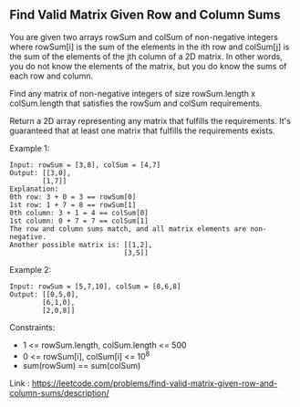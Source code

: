 ## Find Valid Matrix Given Row and Column Sums

You are given two arrays rowSum and colSum of non-negative integers where rowSum[i] is the sum of the elements in the ith row and colSum[j] is the sum of the elements of the jth column of a 2D matrix. In other words, you do not know the elements of the matrix, but you do know the sums of each row and column.

Find any matrix of non-negative integers of size rowSum.length x colSum.length that satisfies the rowSum and colSum requirements.

Return a 2D array representing any matrix that fulfills the requirements. It's guaranteed that at least one matrix that fulfills the requirements exists.

Example 1:

    Input: rowSum = [3,8], colSum = [4,7]
    Output: [[3,0],
            [1,7]]
    Explanation: 
    0th row: 3 + 0 = 3 == rowSum[0]
    1st row: 1 + 7 = 8 == rowSum[1]
    0th column: 3 + 1 = 4 == colSum[0]
    1st column: 0 + 7 = 7 == colSum[1]
    The row and column sums match, and all matrix elements are non-negative.
    Another possible matrix is: [[1,2],
                                [3,5]]

Example 2:

    Input: rowSum = [5,7,10], colSum = [8,6,8]
    Output: [[0,5,0],
            [6,1,0],
            [2,0,8]]

Constraints:

* 1 <= rowSum.length, colSum.length <= 500
* 0 <= rowSum[i], colSum[i] <= 10<sup>8</sup>
* sum(rowSum) == sum(colSum)

Link : https://leetcode.com/problems/find-valid-matrix-given-row-and-column-sums/description/